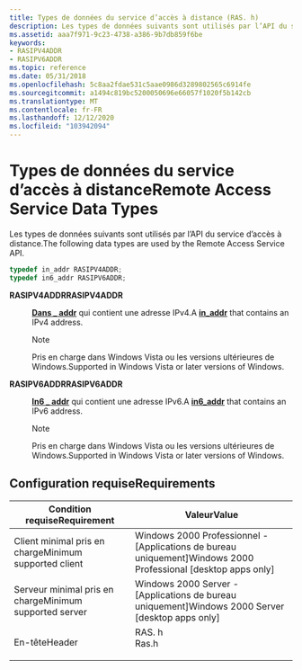 ```yaml
---
title: Types de données du service d’accès à distance (RAS. h)
description: Les types de données suivants sont utilisés par l’API du service d’accès à distance.
ms.assetid: aaa7f971-9c23-4738-a386-9b7db859f6be
keywords:
- RASIPV4ADDR
- RASIPV6ADDR
ms.topic: reference
ms.date: 05/31/2018
ms.openlocfilehash: 5c8aa2fdae531c5aae0986d3289802565c6914fe
ms.sourcegitcommit: a1494c819bc5200050696e66057f1020f5b142cb
ms.translationtype: MT
ms.contentlocale: fr-FR
ms.lasthandoff: 12/12/2020
ms.locfileid: "103942094"
---
```

# <a name="remote-access-service-data-types"></a><span data-ttu-id="0d698-105">Types de données du service d’accès à distance</span><span class="sxs-lookup"><span data-stu-id="0d698-105">Remote Access Service Data Types</span></span>

<span data-ttu-id="0d698-106">Les types de données suivants sont utilisés par l’API du service d’accès à distance.</span><span class="sxs-lookup"><span data-stu-id="0d698-106">The following data types are used by the Remote Access Service API.</span></span>


```C++
typedef in_addr RASIPV4ADDR;
typedef in6_addr RASIPV6ADDR;
```



<dl> <dt>

<span data-ttu-id="0d698-107">**RASIPV4ADDR**</span><span class="sxs-lookup"><span data-stu-id="0d698-107">**RASIPV4ADDR**</span></span>
</dt> <dd>

<span data-ttu-id="0d698-108">[**Dans \_ addr**](/windows/desktop/api/winsock2/ns-winsock2-in_addr) qui contient une adresse IPv4.</span><span class="sxs-lookup"><span data-stu-id="0d698-108">A [**in\_addr**](/windows/desktop/api/winsock2/ns-winsock2-in_addr) that contains an IPv4 address.</span></span>

> [!Note]  
> <span data-ttu-id="0d698-109">Pris en charge dans Windows Vista ou les versions ultérieures de Windows.</span><span class="sxs-lookup"><span data-stu-id="0d698-109">Supported in Windows Vista or later versions of Windows.</span></span>

 

</dd> <dt>

<span data-ttu-id="0d698-110">**RASIPV6ADDR**</span><span class="sxs-lookup"><span data-stu-id="0d698-110">**RASIPV6ADDR**</span></span>
</dt> <dd>

<span data-ttu-id="0d698-111">[**In6 \_ addr**](/previous-versions/windows/desktop/legacy/ms738560(v=vs.85)) qui contient une adresse IPv6.</span><span class="sxs-lookup"><span data-stu-id="0d698-111">A [**in6\_addr**](/previous-versions/windows/desktop/legacy/ms738560(v=vs.85)) that contains an IPv6 address.</span></span>

> [!Note]  
> <span data-ttu-id="0d698-112">Pris en charge dans Windows Vista ou les versions ultérieures de Windows.</span><span class="sxs-lookup"><span data-stu-id="0d698-112">Supported in Windows Vista or later versions of Windows.</span></span>

 

</dd> </dl>

## <a name="requirements"></a><span data-ttu-id="0d698-113">Configuration requise</span><span class="sxs-lookup"><span data-stu-id="0d698-113">Requirements</span></span>



| <span data-ttu-id="0d698-114">Condition requise</span><span class="sxs-lookup"><span data-stu-id="0d698-114">Requirement</span></span> | <span data-ttu-id="0d698-115">Valeur</span><span class="sxs-lookup"><span data-stu-id="0d698-115">Value</span></span> |
|-------------------------------------|----------------------------------------------------------------------------------|
| <span data-ttu-id="0d698-116">Client minimal pris en charge</span><span class="sxs-lookup"><span data-stu-id="0d698-116">Minimum supported client</span></span><br/> | <span data-ttu-id="0d698-117">Windows 2000 Professionnel - \[Applications de bureau uniquement\]</span><span class="sxs-lookup"><span data-stu-id="0d698-117">Windows 2000 Professional \[desktop apps only\]</span></span><br/>                       |
| <span data-ttu-id="0d698-118">Serveur minimal pris en charge</span><span class="sxs-lookup"><span data-stu-id="0d698-118">Minimum supported server</span></span><br/> | <span data-ttu-id="0d698-119">Windows 2000 Server - \[Applications de bureau uniquement\]</span><span class="sxs-lookup"><span data-stu-id="0d698-119">Windows 2000 Server \[desktop apps only\]</span></span><br/>                             |
| <span data-ttu-id="0d698-120">En-tête</span><span class="sxs-lookup"><span data-stu-id="0d698-120">Header</span></span><br/>                   | <dl> <span data-ttu-id="0d698-121"><dt>RAS. h</dt></span><span class="sxs-lookup"><span data-stu-id="0d698-121"><dt>Ras.h</dt></span></span> </dl> |



 

